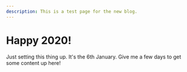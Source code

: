 ```yaml
---
description: This is a test page for the new blog.
---
```


# Happy 2020!

Just setting this thing up. It's the 6th January. Give me a few days to get some content up here!

